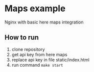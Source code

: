 # Maps example

Nginx with basic here maps integration

## How to run
1. clone repository
2. get api key from here maps
3. replace api key in file static/index.html
4. run command
`make start`

